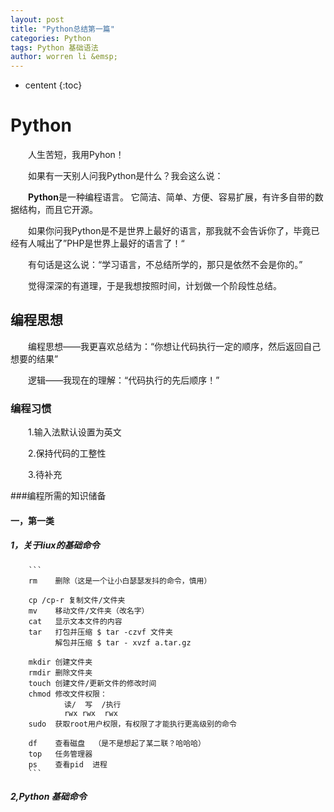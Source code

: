```yaml
---
layout: post
title: "Python总结第一篇"
categories: Python
tags: Python 基础语法
author: worren li &emsp;
---
```


* centent
{:toc}

# Python

&emsp;&emsp;人生苦短，我用Pyhon！

&emsp;&emsp;如果有一天别人问我Python是什么？我会这么说：

&emsp;&emsp;**Python**是一种编程语言。 它简洁、简单、方便、容易扩展，有许多自带的数据结构，而且它开源。

&emsp;&emsp;如果你问我Python是不是世界上最好的语言，那我就不会告诉你了，毕竟已经有人喊出了”PHP是世界上最好的语言了！“


&emsp;&emsp;有句话是这么说：“学习语言，不总结所学的，那只是依然不会是你的。”

&emsp;&emsp;觉得深深的有道理，于是我想按照时间，计划做一个阶段性总结。

## 编程思想

&emsp;&emsp;编程思想——我更喜欢总结为：“你想让代码执行一定的顺序，然后返回自己想要的结果”

&emsp;&emsp;逻辑——我现在的理解：“代码执行的先后顺序！”

### 编程习惯

&emsp;&emsp;1.输入法默认设置为英文

&emsp;&emsp;2.保持代码的工整性

&emsp;&emsp;3.待补充


###编程所需的知识储备
####  一，第一类
##### 1，关于liux的基础命令
		```
		rm    删除（这是一个让小白瑟瑟发抖的命令，慎用）
		
		cp /cp-r 复制文件/文件夹
		mv    移动文件/文件夹（改名字）
		cat   显示文本文件的内容
		tar   打包并压缩 $ tar -czvf 文件夹
			  解包并压缩 $ tar - xvzf a.tar.gz
		
		mkdir 创建文件夹
		rmdir 删除文件夹
		touch 创建文件/更新文件的修改时间
		chmod 修改文件权限：
				读/  写  /执行
				rwx rwx  rwx
		sudo  获取root用户权限，有权限了才能执行更高级别的命令
		
		df    查看磁盘  （是不是想起了某二联？哈哈哈）
		top   任务管理器
		ps    查看pid  进程
		```

##### 2,Python 基础命令








